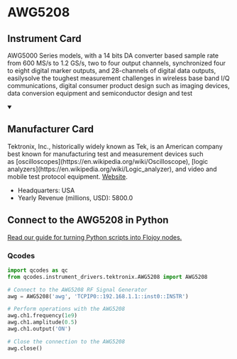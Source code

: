 
# AWG5208

## Instrument Card

AWG5000 Series models, with a 14
bits DA converter based sample rate
from 600 MS/s to 1.2 GS/s, two to four output channels, synchronized four to eight digital marker outputs, and 28-channels of digital data outputs, easilysolve the toughest measurement challenges in wireless base band I/Q communications, digital consumer product design such as imaging devices, data conversion equipment and semiconductor design and test

<details open>
<summary><h2>Manufacturer Card</h2></summary>
Tektronix, Inc., historically widely known as Tek, is an American company best known for manufacturing test and measurement devices such as [oscilloscopes](https://en.wikipedia.org/wiki/Oscilloscope), [logic analyzers](https://en.wikipedia.org/wiki/Logic_analyzer), and video and mobile test protocol equipment. <a href=https://www.tek.com/en>Website</a>.
<br>
<ul>
  <li>Headquarters: USA</li>
  <li>Yearly Revenue (millions, USD): 5800.0</li>
</ul>
</details>

## Connect to the AWG5208 in Python

[Read our guide for turning Python scripts into Flojoy nodes.](https://docs.flojoy.ai/custom-nodes/creating-custom-node/)


### Qcodes

```python
import qcodes as qc
from qcodes.instrument_drivers.tektronix.AWG5208 import AWG5208

# Connect to the AWG5208 RF Signal Generator
awg = AWG5208('awg', 'TCPIP0::192.168.1.1::inst0::INSTR')

# Perform operations with the AWG5208
awg.ch1.frequency(1e9)
awg.ch1.amplitude(0.5)
awg.ch1.output('ON')

# Close the connection to the AWG5208
awg.close()
```

